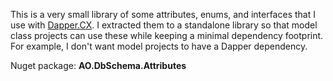 This is a very small library of some attributes, enums, and interfaces that I use with [Dapper.CX](https://github.com/adamosoftware/Dapper.CX). I extracted them to a standalone library so that model class projects can use these while keeping a minimal dependency footprint. For example, I don't want model projects to have a Dapper dependency.

Nuget package: **AO.DbSchema.Attributes**
